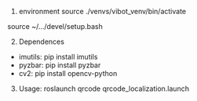 1. environment
source ./venvs/vibot_venv/bin/activate

source ~/.../devel/setup.bash

2. Dependences
- imutils: pip install imutils
- pyzbar: pip install pyzbar
- cv2: pip install opencv-python

3. Usage:
roslaunch qrcode qrcode_localization.launch
